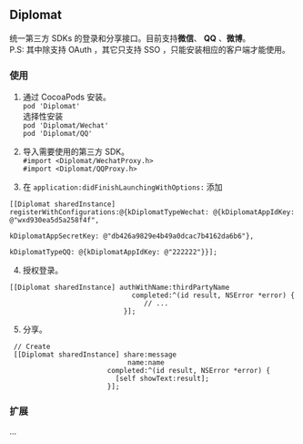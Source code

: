 ## Diplomat

统一第三方 SDKs 的登录和分享接口。目前支持**微信**、 **QQ** 、**微博**。  
P.S: 其中除支持 OAuth ，其它只支持 SSO ，只能安装相应的客户端才能使用。


### 使用

1. 通过 CocoaPods 安装。  
``` pod 'Diplomat' ```  
	选择性安装  
``` pod 'Diplomat/Wechat' ```  
```	pod 'Diplomat/QQ' ```  

2. 导入需要使用的第三方 SDK。  
``` #import <Diplomat/WechatProxy.h> ```  
``` #import <Diplomat/QQProxy.h> ```  

3. 在 ```application:didFinishLaunchingWithOptions:``` 添加  

```
[[Diplomat sharedInstance] registerWithConfigurations:@{kDiplomatTypeWechat: @{kDiplomatAppIdKey: @"wxd930ea5d5a258f4f",
                                                                                                                                                              kDiplomatAppSecretKey: @"db426a9829e4b49a0dcac7b4162da6b6"},
                                                         kDiplomatTypeQQ: @{kDiplomatAppIdKey: @"222222"}}];
```  

4. 授权登录。

```
[[Diplomat sharedInstance] authWithName:thirdPartyName
                              completed:^(id result, NSError *error) {
                                 // ...
                            }];
```  

5. 分享。

```
 // Create
 [[Diplomat sharedInstance] share:message
                             name:name
                        completed:^(id result, NSError *error) {
                          [self showText:result];
                        }];
```


### 扩展  
...